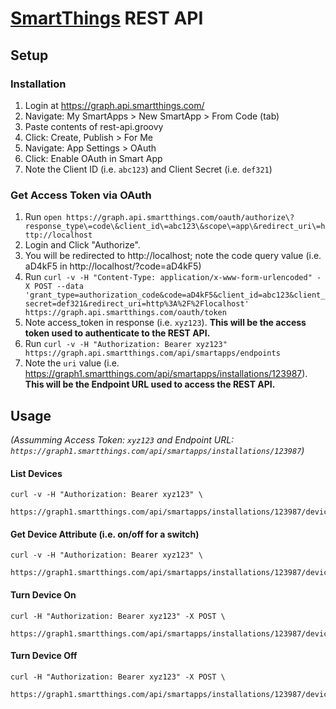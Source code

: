 # [SmartThings](https://www.smartthings.com/) REST API

## Setup

### Installation

1. Login at https://graph.api.smartthings.com/
2. Navigate: My SmartApps > New SmartApp > From Code (tab)
3. Paste contents of rest-api.groovy
4. Click: Create, Publish > For Me
6. Navigate: App Settings > OAuth
7. Click: Enable OAuth in Smart App
8. Note the Client ID (i.e. `abc123`) and Client Secret (i.e. `def321`)

### Get Access Token via OAuth 

1. Run `open https://graph.api.smartthings.com/oauth/authorize\?response_type\=code\&client_id\=abc123\&scope\=app\&redirect_uri\=http://localhost`
2. Login and Click "Authorize".
3. You will be redirected to http://localhost; note the code query value (i.e. aD4kF5 in http://localhost/?code=aD4kF5)
4. Run `curl -v -H "Content-Type: application/x-www-form-urlencoded" -X POST --data 'grant_type=authorization_code&code=aD4kF5&client_id=abc123&client_secret=def321&redirect_uri=http%3A%2F%2Flocalhost' https://graph.api.smartthings.com/oauth/token`
5. Note access_token in response (i.e. `xyz123`).  **This will be the access token used to authenticate to the REST API.**
6. Run `curl -v -H "Authorization: Bearer xyz123" https://graph.api.smartthings.com/api/smartapps/endpoints`
7. Note the `uri` value (i.e. https://graph1.smartthings.com/api/smartapps/installations/123987). **This will be the Endpoint URL used to access the REST API.**

## Usage

_(Assumming Access Token: `xyz123` and Endpoint URL: `https://graph1.smartthings.com/api/smartapps/installations/123987`)_


#### List Devices
```
curl -v -H "Authorization: Bearer xyz123" \
  https://graph1.smartthings.com/api/smartapps/installations/123987/devices
```

#### Get Device Attribute (i.e. on/off for a switch)
```
curl -v -H "Authorization: Bearer xyz123" \
  https://graph1.smartthings.com/api/smartapps/installations/123987/device/123/attribute/switch
```

#### Turn Device On
```
curl -H "Authorization: Bearer xyz123" -X POST \
  https://graph1.smartthings.com/api/smartapps/installations/123987/device/123/command/on
```

#### Turn Device Off
```
curl -H "Authorization: Bearer xyz123" -X POST \
  https://graph1.smartthings.com/api/smartapps/installations/123987/device/123/command/off
```
